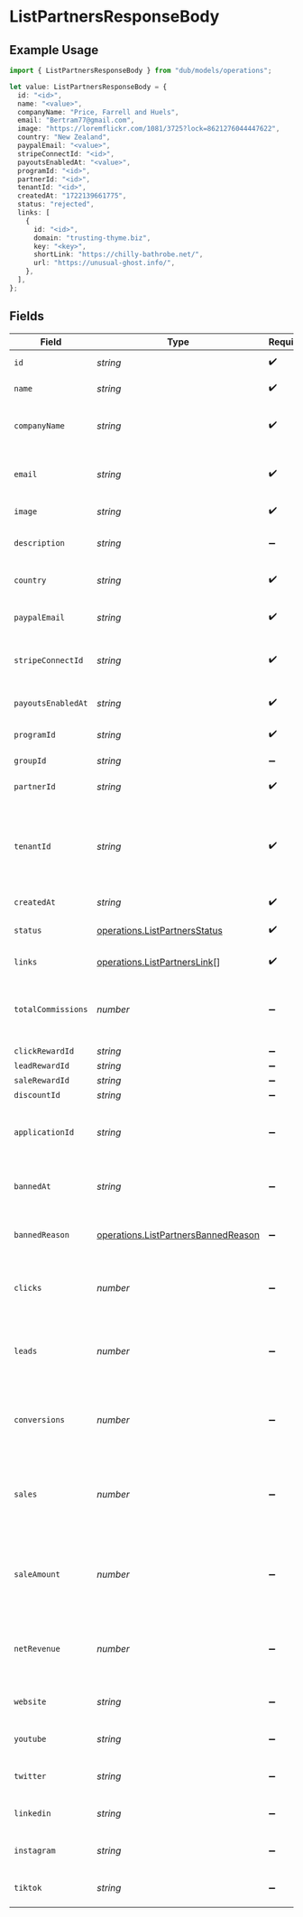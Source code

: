 # ListPartnersResponseBody

## Example Usage

```typescript
import { ListPartnersResponseBody } from "dub/models/operations";

let value: ListPartnersResponseBody = {
  id: "<id>",
  name: "<value>",
  companyName: "Price, Farrell and Huels",
  email: "Bertram77@gmail.com",
  image: "https://loremflickr.com/1081/3725?lock=8621276044447622",
  country: "New Zealand",
  paypalEmail: "<value>",
  stripeConnectId: "<id>",
  payoutsEnabledAt: "<value>",
  programId: "<id>",
  partnerId: "<id>",
  tenantId: "<id>",
  createdAt: "1722139661775",
  status: "rejected",
  links: [
    {
      id: "<id>",
      domain: "trusting-thyme.biz",
      key: "<key>",
      shortLink: "https://chilly-bathrobe.net/",
      url: "https://unusual-ghost.info/",
    },
  ],
};
```

## Fields

| Field                                                                                                                                                                | Type                                                                                                                                                                 | Required                                                                                                                                                             | Description                                                                                                                                                          |
| -------------------------------------------------------------------------------------------------------------------------------------------------------------------- | -------------------------------------------------------------------------------------------------------------------------------------------------------------------- | -------------------------------------------------------------------------------------------------------------------------------------------------------------------- | -------------------------------------------------------------------------------------------------------------------------------------------------------------------- |
| `id`                                                                                                                                                                 | *string*                                                                                                                                                             | :heavy_check_mark:                                                                                                                                                   | The partner's unique ID on Dub.                                                                                                                                      |
| `name`                                                                                                                                                               | *string*                                                                                                                                                             | :heavy_check_mark:                                                                                                                                                   | The partner's full legal name.                                                                                                                                       |
| `companyName`                                                                                                                                                        | *string*                                                                                                                                                             | :heavy_check_mark:                                                                                                                                                   | If the partner profile type is a company, this is the partner's legal company name.                                                                                  |
| `email`                                                                                                                                                              | *string*                                                                                                                                                             | :heavy_check_mark:                                                                                                                                                   | The partner's email address. Should be a unique value across Dub.                                                                                                    |
| `image`                                                                                                                                                              | *string*                                                                                                                                                             | :heavy_check_mark:                                                                                                                                                   | The partner's avatar image.                                                                                                                                          |
| `description`                                                                                                                                                        | *string*                                                                                                                                                             | :heavy_minus_sign:                                                                                                                                                   | A brief description of the partner and their background.                                                                                                             |
| `country`                                                                                                                                                            | *string*                                                                                                                                                             | :heavy_check_mark:                                                                                                                                                   | The partner's country (required for tax purposes).                                                                                                                   |
| `paypalEmail`                                                                                                                                                        | *string*                                                                                                                                                             | :heavy_check_mark:                                                                                                                                                   | The partner's PayPal email (for receiving payouts via PayPal).                                                                                                       |
| `stripeConnectId`                                                                                                                                                    | *string*                                                                                                                                                             | :heavy_check_mark:                                                                                                                                                   | The partner's Stripe Connect ID (for receiving payouts via Stripe).                                                                                                  |
| `payoutsEnabledAt`                                                                                                                                                   | *string*                                                                                                                                                             | :heavy_check_mark:                                                                                                                                                   | The date when the partner enabled payouts.                                                                                                                           |
| `programId`                                                                                                                                                          | *string*                                                                                                                                                             | :heavy_check_mark:                                                                                                                                                   | The program's unique ID on Dub.                                                                                                                                      |
| `groupId`                                                                                                                                                            | *string*                                                                                                                                                             | :heavy_minus_sign:                                                                                                                                                   | The partner's group ID on Dub.                                                                                                                                       |
| `partnerId`                                                                                                                                                          | *string*                                                                                                                                                             | :heavy_check_mark:                                                                                                                                                   | The partner's unique ID on Dub.                                                                                                                                      |
| `tenantId`                                                                                                                                                           | *string*                                                                                                                                                             | :heavy_check_mark:                                                                                                                                                   | The partner's unique ID within your database. Can be useful for associating the partner with a user in your database and retrieving/update their data in the future. |
| `createdAt`                                                                                                                                                          | *string*                                                                                                                                                             | :heavy_check_mark:                                                                                                                                                   | N/A                                                                                                                                                                  |
| `status`                                                                                                                                                             | [operations.ListPartnersStatus](../../models/operations/listpartnersstatus.md)                                                                                       | :heavy_check_mark:                                                                                                                                                   | The status of the partner's enrollment in the program.                                                                                                               |
| `links`                                                                                                                                                              | [operations.ListPartnersLink](../../models/operations/listpartnerslink.md)[]                                                                                         | :heavy_check_mark:                                                                                                                                                   | The partner's referral links in this program.                                                                                                                        |
| `totalCommissions`                                                                                                                                                   | *number*                                                                                                                                                             | :heavy_minus_sign:                                                                                                                                                   | The total commissions paid to the partner for their referrals. Defaults to 0 if `includeExpandedFields` is false.                                                    |
| `clickRewardId`                                                                                                                                                      | *string*                                                                                                                                                             | :heavy_minus_sign:                                                                                                                                                   | N/A                                                                                                                                                                  |
| `leadRewardId`                                                                                                                                                       | *string*                                                                                                                                                             | :heavy_minus_sign:                                                                                                                                                   | N/A                                                                                                                                                                  |
| `saleRewardId`                                                                                                                                                       | *string*                                                                                                                                                             | :heavy_minus_sign:                                                                                                                                                   | N/A                                                                                                                                                                  |
| `discountId`                                                                                                                                                         | *string*                                                                                                                                                             | :heavy_minus_sign:                                                                                                                                                   | N/A                                                                                                                                                                  |
| `applicationId`                                                                                                                                                      | *string*                                                                                                                                                             | :heavy_minus_sign:                                                                                                                                                   | If the partner submitted an application to join the program, this is the ID of the application.                                                                      |
| `bannedAt`                                                                                                                                                           | *string*                                                                                                                                                             | :heavy_minus_sign:                                                                                                                                                   | If the partner was banned from the program, this is the date of the ban.                                                                                             |
| `bannedReason`                                                                                                                                                       | [operations.ListPartnersBannedReason](../../models/operations/listpartnersbannedreason.md)                                                                           | :heavy_minus_sign:                                                                                                                                                   | If the partner was banned from the program, this is the reason for the ban.                                                                                          |
| `clicks`                                                                                                                                                             | *number*                                                                                                                                                             | :heavy_minus_sign:                                                                                                                                                   | The total number of clicks on the partner's links. Defaults to 0 if `includeExpandedFields` is false.                                                                |
| `leads`                                                                                                                                                              | *number*                                                                                                                                                             | :heavy_minus_sign:                                                                                                                                                   | The total number of leads generated by the partner's links. Defaults to 0 if `includeExpandedFields` is false.                                                       |
| `conversions`                                                                                                                                                        | *number*                                                                                                                                                             | :heavy_minus_sign:                                                                                                                                                   | The total number of leads that converted to paying customers. Defaults to 0 if `includeExpandedFields` is false.                                                     |
| `sales`                                                                                                                                                              | *number*                                                                                                                                                             | :heavy_minus_sign:                                                                                                                                                   | The total number of sales generated by the partner's links (includes recurring sales). Defaults to 0 if `includeExpandedFields` is false.                            |
| `saleAmount`                                                                                                                                                         | *number*                                                                                                                                                             | :heavy_minus_sign:                                                                                                                                                   | The total amount of sales (in cents) generated by the partner's links. Defaults to 0 if `includeExpandedFields` is false.                                            |
| `netRevenue`                                                                                                                                                         | *number*                                                                                                                                                             | :heavy_minus_sign:                                                                                                                                                   | The total net revenue generated by the partner. Defaults to 0 if `includeExpandedFields` is false.                                                                   |
| `website`                                                                                                                                                            | *string*                                                                                                                                                             | :heavy_minus_sign:                                                                                                                                                   | The partner's website URL (including the https protocol).                                                                                                            |
| `youtube`                                                                                                                                                            | *string*                                                                                                                                                             | :heavy_minus_sign:                                                                                                                                                   | The partner's YouTube channel username (e.g. `johndoe`).                                                                                                             |
| `twitter`                                                                                                                                                            | *string*                                                                                                                                                             | :heavy_minus_sign:                                                                                                                                                   | The partner's Twitter username (e.g. `johndoe`).                                                                                                                     |
| `linkedin`                                                                                                                                                           | *string*                                                                                                                                                             | :heavy_minus_sign:                                                                                                                                                   | The partner's LinkedIn username (e.g. `johndoe`).                                                                                                                    |
| `instagram`                                                                                                                                                          | *string*                                                                                                                                                             | :heavy_minus_sign:                                                                                                                                                   | The partner's Instagram username (e.g. `johndoe`).                                                                                                                   |
| `tiktok`                                                                                                                                                             | *string*                                                                                                                                                             | :heavy_minus_sign:                                                                                                                                                   | The partner's TikTok username (e.g. `johndoe`).                                                                                                                      |